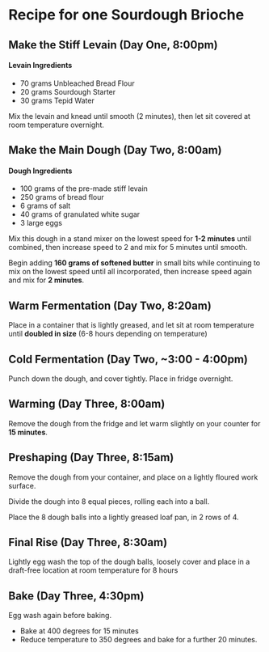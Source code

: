 # Recipe for one Sourdough Brioche


## Make the Stiff Levain (Day One, 8:00pm) ##

#### Levain Ingredients ####
* 70 grams Unbleached Bread Flour
* 20 grams Sourdough Starter
* 30 grams Tepid Water

Mix the levain and knead until smooth (2 minutes), then let sit covered at room temperature overnight.



## Make the Main Dough (Day Two, 8:00am) ##

#### Dough Ingredients ####
* 100 grams of the pre-made stiff levain
* 250 grams of bread flour
* 6 grams of salt
* 40 grams of granulated white sugar
* 3 large eggs

Mix this dough in a stand mixer on the lowest speed for **1-2 minutes** until combined, then increase speed to 2 and mix for 5 minutes until smooth. 

Begin adding **160 grams of softened butter** in small bits while continuing to mix on the lowest speed until all incorporated, then increase speed again and mix for **2 minutes**.


## Warm Fermentation (Day Two, 8:20am) ##

Place in a container that is lightly greased, and let sit at room temperature until **doubled in size** (6-8 hours depending on temperature)


## Cold Fermentation (Day Two, ~3:00 - 4:00pm) ##

Punch down the dough, and cover tightly. Place in fridge overnight.

## Warming (Day Three, 8:00am) ##

Remove the dough from the fridge and let warm slightly on your counter for **15 minutes**. 

## Preshaping (Day Three, 8:15am) ##

Remove the dough from your container, and place on a lightly floured work surface. 

Divide the dough into 8 equal pieces, rolling each into a ball.

Place the 8 dough balls into a lightly greased loaf pan, in 2 rows of 4.


## Final Rise (Day Three, 8:30am) ##

Lightly egg wash the top of the dough balls, loosely cover and place in a draft-free location at room temperature for 8 hours

## Bake (Day Three, 4:30pm) ##

Egg wash again before baking.

* Bake at 400 degrees for 15 minutes
* Reduce temperature to 350 degrees and bake for a further 20 minutes.   




